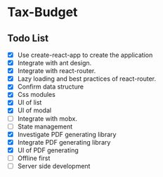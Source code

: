 # Tax-Budget

## Todo List

- [x] Use create-react-app to create the application
- [x] Integrate with ant design.
- [x] Integrate with react-router.
- [x] Lazy loading and best practices of react-router.
- [x] Confirm data structure
- [x] Css modules
- [x] UI of list
- [x] UI of modal
- [ ] Integrate with mobx.
- [ ] State management
- [x] Investigate PDF generating library
- [x] Integrate PDF generating library
- [x] UI of PDF generating
- [ ] Offline first
- [ ] Server side development
